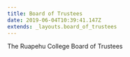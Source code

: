 ```yaml
---
title: Board of Trustees
date: 2019-06-04T10:39:41.147Z
extends: _layouts.board_of_trustees
---
```

The Ruapehu College Board of Trustees
